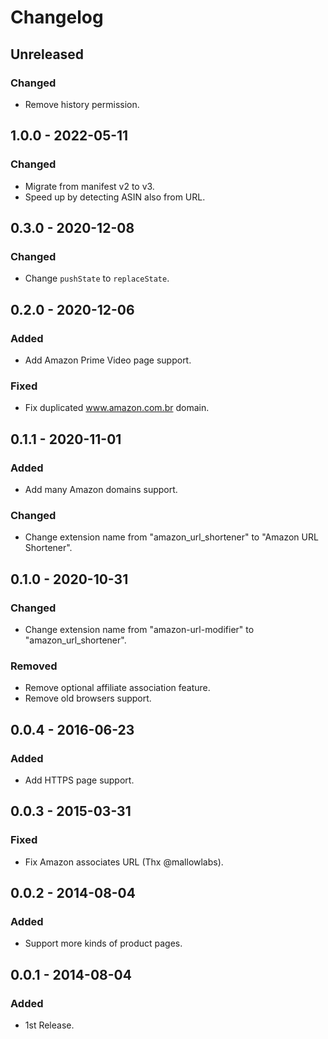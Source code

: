 # Changelog

## Unreleased

### Changed

- Remove history permission.

## 1.0.0 - 2022-05-11

### Changed

- Migrate from manifest v2 to v3.
- Speed up by detecting ASIN also from URL.

## 0.3.0 - 2020-12-08

### Changed

- Change `pushState` to `replaceState`.

## 0.2.0 - 2020-12-06

### Added

- Add Amazon Prime Video page support.

### Fixed

- Fix duplicated www.amazon.com.br domain.

## 0.1.1 - 2020-11-01

### Added

- Add many Amazon domains support.

### Changed

- Change extension name from "amazon_url_shortener" to "Amazon URL Shortener".

## 0.1.0 - 2020-10-31

### Changed

- Change extension name from "amazon-url-modifier" to "amazon_url_shortener".

### Removed

- Remove optional affiliate association feature.
- Remove old browsers support.

## 0.0.4 - 2016-06-23

### Added

- Add HTTPS page support.

## 0.0.3 - 2015-03-31

### Fixed

- Fix Amazon associates URL (Thx @mallowlabs).

## 0.0.2 - 2014-08-04

### Added

- Support more kinds of product pages.

## 0.0.1 - 2014-08-04

### Added

- 1st Release.

